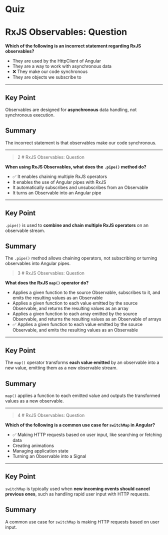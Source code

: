 # Quiz

# RxJS Observables: Question

**Which of the following is an incorrect statement regarding RxJS observables?**

- They are used by the HttpClient of Angular  
- They are a way to work with asynchronous data  
- ❌ They make our code synchronous  
- They are objects we subscribe to  

---

## Key Point
Observables are designed for **asynchronous** data handling, not synchronous execution.

## Summary
The incorrect statement is that observables make our code synchronous.

---

> 2 # RxJS Observables: Question

**When using RxJS Observables, what does the `.pipe()` method do?**

- ✅ It enables chaining multiple RxJS operators  
- It enables the use of Angular pipes with RxJS  
- It automatically subscribes and unsubscribes from an Observable  
- It turns an Observable into an Angular pipe  

---

## Key Point
`.pipe()` is used to **combine and chain multiple RxJS operators** on an observable stream.

## Summary
The `.pipe()` method allows chaining operators, not subscribing or turning observables into Angular pipes.


> 3 # RxJS Observables: Question

**What does the RxJS `map()` operator do?**

- Applies a given function to the source Observable, subscribes to it, and emits the resulting values as an Observable  
- Applies a given function to each value emitted by the source Observable, and returns the resulting values as an array  
- Applies a given function to each array emitted by the source Observable, and returns the resulting values as an Observable of arrays  
- ✅ Applies a given function to each value emitted by the source Observable, and emits the resulting values as an Observable  

---

## Key Point
The `map()` operator transforms **each value emitted** by an observable into a new value, emitting them as a new observable stream.

## Summary
`map()` applies a function to each emitted value and outputs the transformed values as a new observable.


---

> 4 # RxJS Observables: Question

**Which of the following is a common use case for `switchMap` in Angular?**

- ✅ Making HTTP requests based on user input, like searching or fetching data  
- Creating animations  
- Managing application state  
- Turning an Observable into a Signal  

---

## Key Point
`switchMap` is typically used when **new incoming events should cancel previous ones**, such as handling rapid user input with HTTP requests.

## Summary
A common use case for `switchMap` is making HTTP requests based on user input.  


